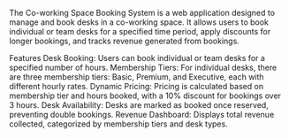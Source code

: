 The Co-working Space Booking System is a web application designed to manage and book desks in a co-working space. It allows users to book individual or team desks for a specified time period, apply discounts for longer bookings, and tracks revenue generated from bookings.

Features
Desk Booking: Users can book individual or team desks for a specified number of hours.
Membership Tiers: For individual desks, there are three membership tiers: Basic, Premium, and Executive, each with different hourly rates.
Dynamic Pricing: Pricing is calculated based on membership tier and hours booked, with a 10% discount for bookings over 3 hours.
Desk Availability: Desks are marked as booked once reserved, preventing double bookings.
Revenue Dashboard: Displays total revenue collected, categorized by membership tiers and desk types.
